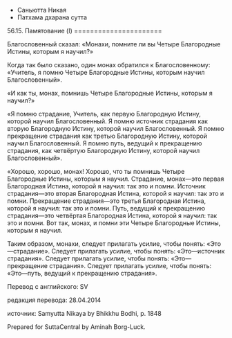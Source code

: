 









* Саньютта Никая
* Патхама дхарана сутта


56\.15\. Памятование \(I\)
\=\=\=\=\=\=\=\=\=\=\=\=\=\=\=\=\=\=\=\=\=\=



Благословенный сказал: «Монахи, помните ли вы Четыре Благородные Истины, которым я научил?»


Когда так было сказано, один монах обратился к Благословенному: «Учитель, я помню Четыре Благородные Истины, которым научил Благословенный»\.


«И как ты, монах, помнишь Четыре Благородные Истины, которым я научил?»


«Я помню страдание, Учитель, как первую Благородную Истину, которой научил Благословенный\. Я помню источник страдания как вторую Благородную Истину, которой научил Благословенный\. Я помню прекращение страдания как третью Благородную Истину, которой научил Благословенный\. Я помню путь, ведущий к прекращению страдания, как четвёртую Благородную Истину, которой научил Благословенный»\.


«Хорошо, хорошо, монах\! Хорошо, что ты помнишь Четыре Благородные Истины, которым я научил\. Страдание, монах—это первая Благородная Истина, которой я научил: так это и помни\. Источник страдания—это вторая Благородная Истина, которой я научил: так это и помни\. Прекращение страдания—это третья Благородная Истина, которой я научил: так это и помни\. Путь, ведущий к прекращению страдания—это четвёртая Благородная Истина, которой я научил: так это и помни\. Вот так, монах, и помни эти Четыре Благородные Истины, которым я научил\.


Таким образом, монахи, следует прилагать усилие, чтобы понять: «Это—страдание»\. Следует прилагать усилие, чтобы понять: «Это—источник страдания»\. Следует прилагать усилие, чтобы понять: «Это—прекращение страдания»\. Следует прилагать усилие, чтобы понять: «Это—путь, ведущий к прекращению страдания»\.



Перевод с английского: SV


редакция перевода: 28\.04\.2014


источник: Samyutta Nikaya by Bhikkhu Bodhi, p\. 1848


Prepared for SuttaCentral by Aminah Borg\-Luck\.






